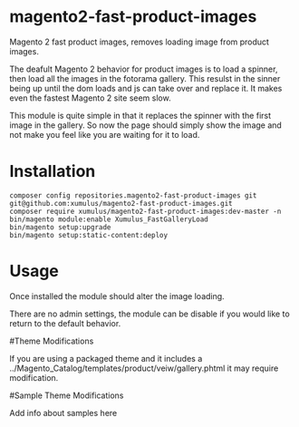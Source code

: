 # magento2-fast-product-images
Magento 2 fast product images, removes loading image from product images.

The deafult Magento 2 behavior for product images is to load a spinner, then load all the images in the fotorama gallery. This resulst in the sinner being up until the dom loads and js can take over and replace it. It makes even the fastest Magento 2 site seem slow. 

This module is quite simple in that it replaces the spinner with the first image in the gallery. So now the page should simply show the image and not make you feel like you are waiting for it to load.

# Installation
```
composer config repositories.magento2-fast-product-images git git@github.com:xumulus/magento2-fast-product-images.git
composer require xumulus/magento2-fast-product-images:dev-master -n
bin/magento module:enable Xumulus_FastGalleryLoad
bin/magento setup:upgrade
bin/magento setup:static-content:deploy
```
# Usage

Once installed the module should alter the image loading.  

There are no admin settings, the module can be disable if you would like to return to the default behavior.

#Theme Modifications

If you are using a packaged theme and it includes a ../Magento_Catalog/templates/product/veiw/gallery.phtml it may require modification.

#Sample Theme Modifications

Add info about samples here
